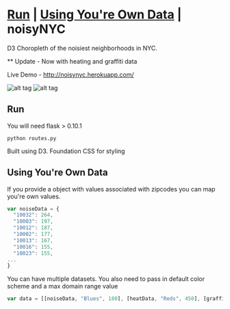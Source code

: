 **[Run](#run)** |
**[Using You're Own Data](#data)** |
noisyNYC
========

D3 Choropleth of the noisiest neighborhoods in NYC.

** Update - Now with heating and graffiti data

Live Demo - http://noisynyc.herokuapp.com/

![alt tag](http://i.imgur.com/cu2kPxx.jpg)
![alt tag](http://i.imgur.com/h5ilV4U.jpg)

## Run
You will need flask > 0.10.1
```
python routes.py
```
Built using D3. Foundation CSS for styling

## Using You're Own Data
If you provide a object with values associated with zipcodes you can map you're own values. 

``` .js
var noiseData = {
  "10032": 264,
  "10003": 197,
  "10012": 187,
  "10002": 177,
  "10013": 167,
  "10016": 155,
  "10023": 155,
...
}
```

You can have multiple datasets. You also need to pass in default color scheme and a max domain range value
``` .js
var data = [[noiseData, "Blues", 180], [heatData, "Reds", 450], [graffitiData, "RdPu", 40]];
```
